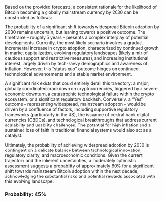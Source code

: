 Based on the provided forecasts, a consistent rationale for the likelihood of Bitcoin becoming a globally mainstream currency by 2030 can be constructed as follows:

The probability of a significant shift towards widespread Bitcoin adoption by 2030 remains uncertain, but leaning towards a positive outcome. The timeframe – roughly 5 years – presents a complex interplay of potential developments. Currently, the most likely scenario involves a gradual, incremental increase in crypto adoption, characterized by continued growth in market capitalization, evolving regulatory landscapes (likely a mix of cautious support and restrictive measures), and increasing institutional interest, largely driven by tech-savvy demographics and awareness of inflation. However, this “status quo” outcome hinges on continued technological advancements and a stable market environment.

A significant risk exists that could entirely derail this trajectory: a major, globally coordinated crackdown on cryptocurrencies, triggered by a severe economic downturn, a catastrophic technological failure within the crypto ecosystem, or a significant regulatory backlash. Conversely, a “Yes” outcome – representing widespread, mainstream adoption – would be driven by a confluence of factors, including supportive regulatory frameworks (particularly in the US), the issuance of central bank digital currencies (CBDCs), and technological breakthroughs that address current scalability and usability challenges.  The potential for high inflation and a sustained loss of faith in traditional financial systems would also act as a catalyst. 

Ultimately, the probability of achieving widespread adoption by 2030 is contingent on a delicate balance between technological innovation, regulatory clarity, and macroeconomic conditions. Given the current trajectory and the inherent uncertainties, a moderately optimistic assessment suggests a probability of approximately 60% for a significant shift towards mainstream Bitcoin adoption within the next decade, acknowledging the substantial risks and potential rewards associated with this evolving landscape.

### Probability: 45%